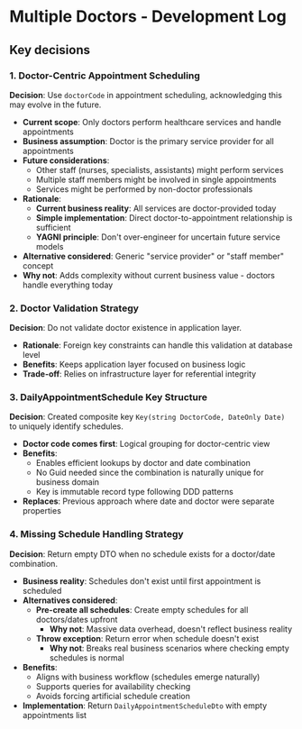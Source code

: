 # Multiple Doctors - Development Log

## Key decisions

### 1. Doctor-Centric Appointment Scheduling
**Decision**: Use `doctorCode` in appointment scheduling, acknowledging this may evolve in the future.
- **Current scope**: Only doctors perform healthcare services and handle appointments
- **Business assumption**: Doctor is the primary service provider for all appointments
- **Future considerations**:
  - Other staff (nurses, specialists, assistants) might perform services
  - Multiple staff members might be involved in single appointments
  - Services might be performed by non-doctor professionals
- **Rationale**:
  - **Current business reality**: All services are doctor-provided today
  - **Simple implementation**: Direct doctor-to-appointment relationship is sufficient
  - **YAGNI principle**: Don't over-engineer for uncertain future service models
- **Alternative considered**: Generic "service provider" or "staff member" concept
- **Why not**: Adds complexity without current business value - doctors handle everything today

### 2. Doctor Validation Strategy
**Decision**: Do not validate doctor existence in application layer.
- **Rationale**: Foreign key constraints can handle this validation at database level
- **Benefits**: Keeps application layer focused on business logic
- **Trade-off**: Relies on infrastructure layer for referential integrity

### 3. DailyAppointmentSchedule Key Structure
**Decision**: Created composite key `Key(string DoctorCode, DateOnly Date)` to uniquely identify schedules.
- **Doctor code comes first**: Logical grouping for doctor-centric view
- **Benefits**:
  - Enables efficient lookups by doctor and date combination
  - No Guid needed since the combination is naturally unique for business domain
  - Key is immutable record type following DDD patterns
- **Replaces**: Previous approach where date and doctor were separate properties

### 4. Missing Schedule Handling Strategy
**Decision**: Return empty DTO when no schedule exists for a doctor/date combination.
- **Business reality**: Schedules don't exist until first appointment is scheduled
- **Alternatives considered**:
  - **Pre-create all schedules**: Create empty schedules for all doctors/dates upfront
    - **Why not**: Massive data overhead, doesn't reflect business reality
  - **Throw exception**: Return error when schedule doesn't exist
    - **Why not**: Breaks real business scenarios where checking empty schedules is normal
- **Benefits**:
  - Aligns with business workflow (schedules emerge naturally)
  - Supports queries for availability checking
  - Avoids forcing artificial schedule creation
- **Implementation**: Return `DailyAppointmentScheduleDto` with empty appointments list